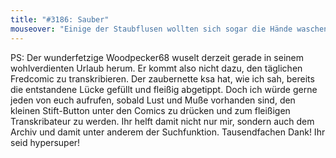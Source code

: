 ```yaml
---
title: "#3186: Sauber"
mouseover: "Einige der Staubflusen wollten sich sogar die Hände waschen, stellten aber fest, dass sie keine hatten."
---
```


PS: 
Der wunderfetzige Woodpecker68 wuselt derzeit gerade in seinem wohlverdienten Urlaub herum. Er kommt also nicht dazu, den täglichen Fredcomic zu transkribieren. Der zaubernette ksa hat, wie ich sah, bereits die entstandene Lücke gefüllt und fleißig abgetippt. Doch ich würde gerne jeden von euch aufrufen, sobald Lust und Muße vorhanden sind, den kleinen Stift-Button unter den Comics zu drücken und    zum fleißigen Transkribateur zu werden.
Ihr helft damit nicht nur mir, sondern auch dem Archiv und damit unter anderem der Suchfunktion.
Tausendfachen Dank! 
Ihr seid hypersuper!

